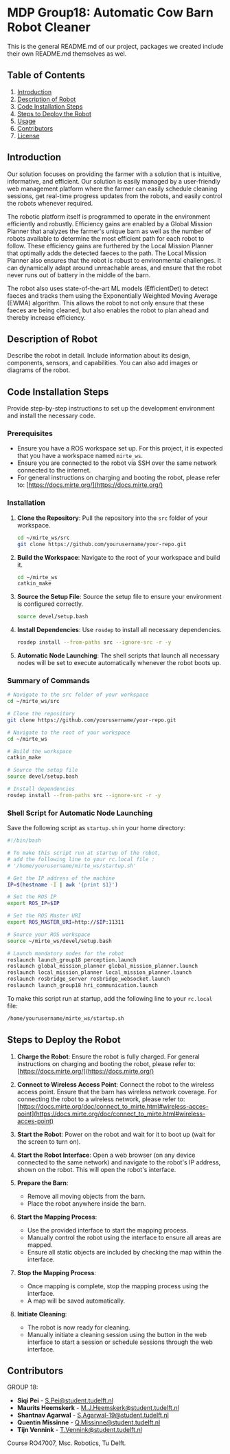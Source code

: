 
# MDP Group18: Automatic Cow Barn Robot Cleaner
This is the general README.md of our project, packages we created include their own README.md themselves as wel.
## Table of Contents
1. [Introduction](#introduction)
2. [Description of Robot](#description-of-robot)
3. [Code Installation Steps](#code-installation-steps)
4. [Steps to Deploy the Robot](#steps-to-deploy-the-robot)
5. [Usage](#usage)
6. [Contributors](#contributors)
7. [License](#license)

## Introduction
Our solution focuses on providing the farmer with a solution that is intuitive, informative, and efficient. Our solution is easily managed by a user-friendly web management platform where the farmer can easily schedule cleaning sessions, get real-time progress updates from the robots, and easily control the robots whenever required.

The robotic platform itself is programmed to operate in the environment efficiently and robustly. Efficiency gains are enabled by a Global Mission Planner that analyzes the farmer's unique barn as well as the number of robots available to determine the most efficient path for each robot to follow. These efficiency gains are furthered by the Local Mission Planner that optimally adds the detected faeces to the path. The Local Mission Planner also ensures that the robot is robust to environmental challenges. It can dynamically adapt around unreachable areas, and ensure that the robot never runs out of battery in the middle of the barn.

The robot also uses state-of-the-art ML models (EfficientDet) to detect faeces and tracks them using the Exponentially Weighted Moving Average (EWMA) algorithm. This allows the robot to not only ensure that these faeces are being cleaned, but also enables the robot to plan ahead and thereby increase efficiency.

## Description of Robot
Describe the robot in detail. Include information about its design, components, sensors, and capabilities. You can also add images or diagrams of the robot.

## Code Installation Steps
Provide step-by-step instructions to set up the development environment and install the necessary code.

### Prerequisites
- Ensure you have a ROS workspace set up. For this project, it is expected that you have a workspace named `mirte_ws`.
- Ensure you are connected to the robot via SSH over the same network connected to the internet.
- For general instructions on charging and booting the robot, please refer to: [https://docs.mirte.org/](https://docs.mirte.org/)

### Installation
1. **Clone the Repository**: Pull the repository into the `src` folder of your workspace.
    ```bash
    cd ~/mirte_ws/src
    git clone https://github.com/yourusername/your-repo.git
    ```

2. **Build the Workspace**: Navigate to the root of your workspace and build it.
    ```bash
    cd ~/mirte_ws
    catkin_make
    ```

3. **Source the Setup File**: Source the setup file to ensure your environment is configured correctly.
    ```bash
    source devel/setup.bash
    ```

4. **Install Dependencies**: Use `rosdep` to install all necessary dependencies.
    ```bash
    rosdep install --from-paths src --ignore-src -r -y
    ```

5. **Automatic Node Launching**: The shell scripts that launch all necessary nodes will be set to execute automatically whenever the robot boots up.

### Summary of Commands
```bash
# Navigate to the src folder of your workspace
cd ~/mirte_ws/src

# Clone the repository
git clone https://github.com/yourusername/your-repo.git

# Navigate to the root of your workspace
cd ~/mirte_ws

# Build the workspace
catkin_make

# Source the setup file
source devel/setup.bash

# Install dependencies
rosdep install --from-paths src --ignore-src -r -y
```

### Shell Script for Automatic Node Launching

Save the following script as `startup.sh` in your home directory:

```bash
#!/bin/bash

# To make this script run at startup of the robot,
# add the following line to your rc.local file :
# '/home/yourusername/mirte_ws/startup.sh'

# Get the IP address of the machine
IP=$(hostname -I | awk '{print $1}')

# Set the ROS IP
export ROS_IP=$IP

# Set the ROS Master URI
export ROS_MASTER_URI=http://$IP:11311

# Source your ROS workspace
source ~/mirte_ws/devel/setup.bash

# Launch mandatory nodes for the robot
roslaunch launch_group18 perception.launch
roslaunch global_mission_planner global_mission_planner.launch
roslaunch local_mission_planner local_mission_planner.launch
roslaunch rosbridge_server rosbridge_websocket.launch
roslaunch launch_group18 hri_communication.launch
```

To make this script run at startup, add the following line to your `rc.local` file:

```bash
/home/yourusername/mirte_ws/startup.sh
```

## Steps to Deploy the Robot

1. **Charge the Robot**: Ensure the robot is fully charged. For general instructions on charging and booting the robot, please refer to: [https://docs.mirte.org/](https://docs.mirte.org/)
   
2. **Connect to Wireless Access Point**: Connect the robot to the wireless access point. Ensure that the barn has wireless network coverage. For connecting the robot to a wireless network, please refer to: [https://docs.mirte.org/doc/connect_to_mirte.html#wireless-acces-point](https://docs.mirte.org/doc/connect_to_mirte.html#wireless-acces-point)

3. **Start the Robot**: Power on the robot and wait for it to boot up (wait for the screen to turn on).

4. **Start the Robot Interface**: Open a web browser (on any device connected to the same network) and navigate to the robot's IP address, shown on the robot. This will open the robot's interface.

5. **Prepare the Barn**:
   - Remove all moving objects from the barn.
   - Place the robot anywhere inside the barn.

6. **Start the Mapping Process**:
   - Use the provided interface to start the mapping process.
   - Manually control the robot using the interface to ensure all areas are mapped.
   - Ensure all static objects are included by checking the map within the interface.

7. **Stop the Mapping Process**:
   - Once mapping is complete, stop the mapping process using the interface.
   - A map will be saved automatically.

8. **Initiate Cleaning**:
   - The robot is now ready for cleaning.
   - Manually initiate a cleaning session using the button in the web interface to start a session or schedule sessions through the web interface.

## Contributors
GROUP 18:
- **Siqi Pei** - [S.Pei@student.tudelft.nl](mailto:S.Pei@student.tudelft.nl)
- **Maurits Heemskerk** - [M.J.Heemskerk@student.tudelft.nl](mailto:M.J.Heemskerk@student.tudelft.nl)
- **Shantnav Agarwal** - [S.Agarwal-19@student.tudelft.nl](mailto:S.Agarwal-19@student.tudelft.nl)
- **Quentin Missinne** - [Q.Missinne@student.tudelft.nl](mailto:Q.Missinne@student.tudelft.nl)
- **Tijn Vennink** - [T.Vennink@student.tudelft.nl](mailto:T.Vennink@student.tudelft.nl)


Course RO47007, Msc. Robotics, Tu Delft.
